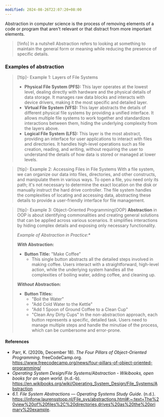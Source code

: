 ```yaml
---
modified: 2024-08-26T22:07:20+08:00
---
```

Abstraction in computer science is the process of removing elements of a code or program that aren't relevant or that distract from more important elements. 

>[!info] In a nutshell
>Abstraction refers to looking at something to maintain the general form or meaning while reducing the presence of specific details.

### Examples of abstraction

>[!tip]- Example 1: Layers of File Systems
>- **Physical File System (PFS):** This layer operates at the lowest level, dealing directly with hardware and the physical details of data storage. It manages raw data blocks and interacts with device drivers, making it the most specific and detailed layer.
>- **Virtual File System (VFS):** This layer abstracts the details of different physical file systems by providing a unified interface. It allows multiple file systems to work together and standardizes interactions between them, hiding the underlying complexity from the layers above.
>- **Logical File System (LFS):** This layer is the most abstract, providing an interface for user applications to interact with files and directories. It handles high-level operations such as file creation, reading, and writing, without requiring the user to understand the details of how data is stored or managed at lower levels.

>[!tip]- Example 2: Accessing Files in File Systems
>With a file system, we can organize our data into files, directories, and other constructs, and manipulate them in various ways. To open a file, you need only its path; it's not necessary to determine the exact location on the disk or manually instruct the hard drive controller. The file system handles the complexities of locating and accessing data, abstracting these details to provide a user-friendly interface for file management.

>[!tip]- Example 3: Object-Oriented Programming(OOP)
>**Abstraction** in OOP is about identifying commonalities and creating general solutions that can be applied across various scenarios. It simplifies interactions by hiding complex details and exposing only necessary functionality.
>
>*Example of Abstraction in Practice:**
>
>**_With_ Abstraction:**
>- **Button Title:** "Make Coffee"
>	- This single button abstracts all the detailed steps involved in making coffee. Users interact with a straightforward, high-level action, while the underlying system handles all the complexities of boiling water, adding coffee, and cleaning up.
>	  
>**_Without_ Abstraction:**
>- **Button Titles:**
>	- "Boil the Water"
>	- "Add Cold Water to the Kettle"
>	- "Add 1 Spoon of Ground Coffee to a Clean Cup"
>	- "Clean Any Dirty Cups"
>In the non-abstraction approach, each button represents a specific, detailed task. Users need to manage multiple steps and handle the minutiae of the process, which can be cumbersome and error-prone.

#### References
- Parr, K. (2020b, December 18). _The Four Pillars of Object-Oriented Programming_. freeCodeCamp.org. https://www.freecodecamp.org/news/four-pillars-of-object-oriented-programming/
- _Operating System Design/File Systems/Abstraction - Wikibooks, open books for an open world_. (n.d.-b). https://en.wikibooks.org/wiki/Operating_System_Design/File_Systems/Abstraction
- _6.1. File System Abstractions — Operating Systems Study Guide_. (n.d.). https://infonw.laurensstoop.nl/File_sys/abstractions.html#:~:text=The%20view%20of%20files%2C%20directories,drives%20as%20the%20primary%20example.